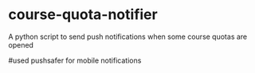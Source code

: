 # course-quota-notifier
A python script to send push notifications when some course quotas are opened

#used pushsafer for mobile notifications
